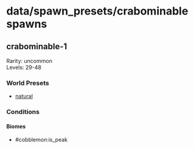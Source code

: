 # data/spawn_presets/crabominable spawns  
  
## crabominable-1  
Rarity: uncommon  
Levels: 29-48  
  
### World Presets  
* [natural](/data/world_presets/natural.md)  
  
### Conditions  
  
#### Biomes  
  * #cobblemon:is_peak
  
